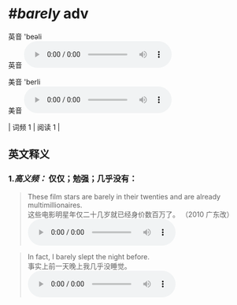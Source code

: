# ***\#barely*** adv
英音 'beəli  
英音
<audio src="./media/barely-B.aac" controls="controls"></audio>

美音 'berli  
美音
<audio src="./media/barely.aac" controls="controls"></audio>



| 词频 1 | 阅读 1 |  

英文释义
---
### 1.*高义频：* **仅仅；勉强；几乎没有：**  

 > These film stars are barely in their twenties and are already multimillionaires.   
 > 这些电影明星年仅二十几岁就已经身价数百万了。  （2010 广东改）  
<audio src="./media/1-barely.aac" controls="controls"></audio>

 > In fact, I barely slept the night before.   
 > 事实上前一天晚上我几乎没睡觉。    
<audio src="./media/2-barely.aac" controls="controls"></audio>



